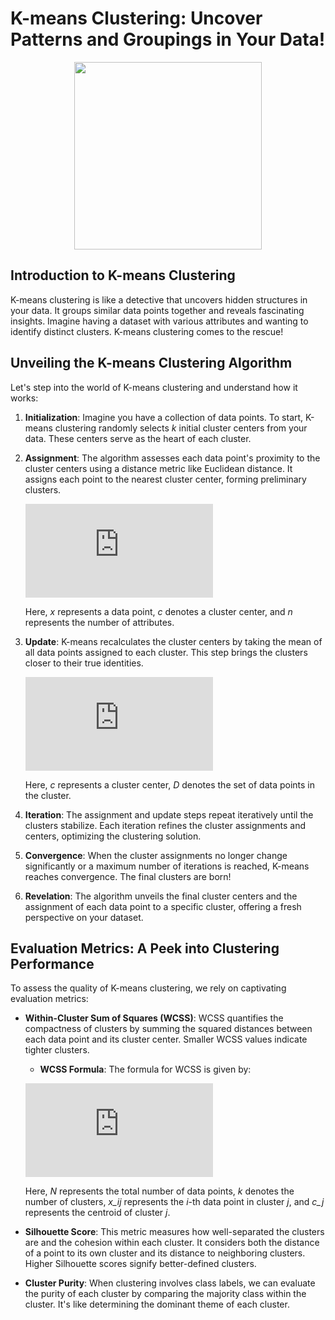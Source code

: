 
# K-means Clustering: Uncover Patterns and Groupings in Your Data!

<p align="center"><img src="https://upload.wikimedia.org/wikipedia/commons/e/ea/K-means_convergence.gif" width=300></p>


## Introduction to K-means Clustering
K-means clustering is like a detective that uncovers hidden structures in your data. It groups similar data points together and reveals fascinating insights. Imagine having a dataset with various attributes and wanting to identify distinct clusters. K-means clustering comes to the rescue!

## Unveiling the K-means Clustering Algorithm
Let's step into the world of K-means clustering and understand how it works:

1. **Initialization**: Imagine you have a collection of data points. To start, K-means clustering randomly selects *k* initial cluster centers from your data. These centers serve as the heart of each cluster.

2. **Assignment**: The algorithm assesses each data point's proximity to the cluster centers using a distance metric like Euclidean distance. It assigns each point to the nearest cluster center, forming preliminary clusters.

   ![Distance Formula](https://latex.codecogs.com/png.latex?%5Ctext%7BDistance%7D%28x%2C%20c%29%20%3D%20%5Csqrt%7B%28x_1%20-%20c_1%29%5E2%20&plus;%20%28x_2%20-%20c_2%29%5E2%20&plus;%20%5Cldots%20&plus;%20%28x_n%20-%20c_n%29%5E2%7D)

   Here, *x* represents a data point, *c* denotes a cluster center, and *n* represents the number of attributes.

3. **Update**: K-means recalculates the cluster centers by taking the mean of all data points assigned to each cluster. This step brings the clusters closer to their true identities.

   ![Cluster Center Update Formula](https://latex.codecogs.com/png.latex?%5Ctext%7BCluster%20Center%7D%28c%29%20%3D%20%5Cfrac%7B1%7D%7B%7BD%7D%7C%7D%20%5Csum_%7Bx%20%5Cin%20D%7D%20x)

   Here, *c* represents a cluster center, *D* denotes the set of data points in the cluster.

4. **Iteration**: The assignment and update steps repeat iteratively until the clusters stabilize. Each iteration refines the cluster assignments and centers, optimizing the clustering solution.

5. **Convergence**: When the cluster assignments no longer change significantly or a maximum number of iterations is reached, K-means reaches convergence. The final clusters are born!

6. **Revelation**: The algorithm unveils the final cluster centers and the assignment of each data point to a specific cluster, offering a fresh perspective on your dataset.

## Evaluation Metrics: A Peek into Clustering Performance
To assess the quality of K-means clustering, we rely on captivating evaluation metrics:

- **Within-Cluster Sum of Squares (WCSS)**: WCSS quantifies the compactness of clusters by summing the squared distances between each data point and its cluster center. Smaller WCSS values indicate tighter clusters.

  - **WCSS Formula**: The formula for WCSS is given by:

   ![WCSS Formula](https://latex.codecogs.com/png.latex?%5Ctext%7BWCSS%7D%20%3D%20%5Csum_%7Bi%3D1%7D%5E%7BN%7D%20%5Csum_%7Bj%3D1%7D%5E%7Bk%7D%20%28x_%7Bij%7D%20-%20c_%7Bj%7D%29%5E2)

   Here, *N* represents the total number of data points, *k* denotes the number of clusters, *x_ij* represents the *i*-th data point in cluster *j*, and *c_j* represents the centroid of cluster *j*.

- **Silhouette Score**: This metric measures how well-separated the clusters are and the cohesion within each cluster. It considers both the distance of a point to its own cluster and its distance to neighboring clusters. Higher Silhouette scores signify better-defined clusters.

- **Cluster Purity**: When clustering involves class labels, we can evaluate the purity of each cluster by comparing the majority class within the cluster. It's like determining the dominant theme of each cluster.
